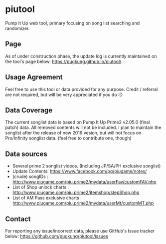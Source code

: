 # piutool
Pump It Up web tool, primary focusing on song list searching and randomizer.

## Page
As of under construction phase, the update log is currently maintained on the tool's page below:
https://pugkung.github.io/piutool/

## Usage Agreement
Feel free to use this tool or data provided for any purpose.
Credit / referral are not required, but will be very appreciated if you do :D

## Data Coverage
The current songlist data is based on Pump It Up Prime2 v2.05.0 (final patch) data. All removed contents will not be included.
I plan to maintain the songlist after the release of new 2019 vesion, but will not focus on Pro/Infinity songlist data. (feel free to contribute one, though)

## Data sources
* Several prime 2 songlist videos. (Including JP/SA/PH exclusive songlist)
* Update Contents: https://www.facebook.com/pg/piugame/notes/
* (crude) songIDs : http://www.piugame.com/piu.prime2/mydata/userFav/customFAV.php
* List of Shop unlock charts : http://www.piugame.com/piu.prime2/itemshop/stepShop.php
* List of AM Pass exclusive charts : http://www.piugame.com/piu.prime2/mydata/userMt/customMT.php

## Contact
For reporting any issue/incorrect data, please use GitHub's Issue tracker below:
https://github.com/pugkung/piutool/issues